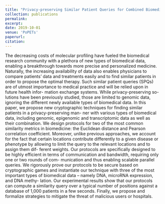 ```yaml
---
title: "Privacy-preserving Similar Patient Queries for Combined Biomedical Data"
collection: publications
permalink: 
excerpt: 
date: 2019-10-01
venue: 'PoPETs'
paperurl: 
citation: 
---
```



The decreasing costs of molecular profiling have fueled the biomedical research community with a plethora of new types of biomedical data, enabling a breakthrough towards more precise and personalized medicine. Naturally, the increasing availability of data also enables physicians to compare patients’ data and treatments easily and to find similar patients in order to propose the optimal therapy. Such similar patient queries (SPQs) are of utmost importance to medical practice and will be relied upon in future health infor- mation exchange systems. While privacy-preserving so- lutions have been previously studied, those are limited to genomic data, ignoring the different newly available types of biomedical data.
In this paper, we propose new cryptographic techniques for finding similar patients in a privacy-preserving man- ner with various types of biomedical data, including genomic, epigenomic and transcriptomic data as well as their combination. We design protocols for two of the most common similarity metrics in biomedicine: the Euclidean distance and Pearson correlation coefficient. Moreover, unlike previous approaches, we account for the fact that certain locations contribute differently to a given disease or phenotype by allowing to limit the query to the relevant locations and to assign them dif- ferent weights. Our protocols are specifically designed to be highly efficient in terms of communication and bandwidth, requiring only one or two rounds of com- munication and thus enabling scalable parallel queries. We rigorously prove our protocols to be secure based on cryptographic games and instantiate our technique with three of the most important types of biomedical data – namely DNA, microRNA expression, and DNA methy- lation. Our experimental results show that our protocols can compute a similarity query over a typical number of positions against a database of 1,000 patients in a few seconds. Finally, we propose and formalize strategies to mitigate the threat of malicious users or hospitals.

